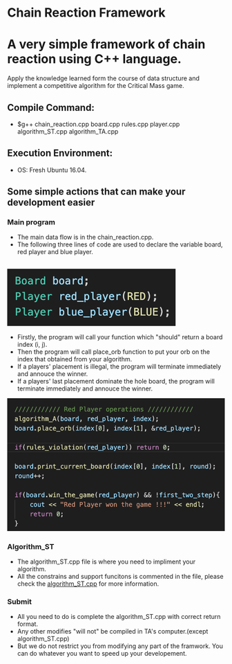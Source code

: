 # Chain Reaction Framework


# A very simple framework of chain reaction using C++ language. 

Apply the knowledge learned form the course of data structure and implement a competitive algorithm for the Critical Mass game.

## Compile Command:
* $g++ chain_reaction.cpp board.cpp rules.cpp player.cpp algorithm_ST.cpp algorithm_TA.cpp

## Execution Environment: 
* OS: Fresh Ubuntu 16.04.

## Some simple actions that can make your development easier 

### Main program

*  The main data flow is in the chain_reaction.cpp. 
*  The following three lines of code are used to declare the variable board, red player and blue player.<br></br>

![Variable Declaration](/images/002.png)

*  Firstly, the program will call your function which "should" return a board index (i, j).
*  Then the program will call place_orb function to put your orb on the index that obtained from your algorithm.
*  If a players' placement is illegal, the program will terminate immediately and annouce the winner.
*  If a players' last placement dominate the hole board, the program will terminate immediately and annouce the winner.

![Player action](/images/001.png)

### Algorithm_ST

*  The algorithm_ST.cpp file is where you need to impliment your algorithm.
*  All the constrains and support funcitons is commented in the file, please check the [algorithm_ST.cpp](/source/algorithm_ST.cpp) for more information.

### Submit

*  All you need to do is complete the algorithm_ST.cpp with correct return format.
*  Any other modifies "will not" be compiled in TA's computer.(except algorithm_ST.cpp)
*  But we do not restrict you from modifying any part of the framwork. You can do whatever you want to speed up your developement.
